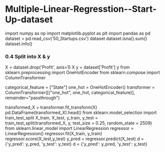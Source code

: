 # Multiple-Linear-Regresstion--Start-Up-dataset

import numpy as np
import matplotlib.pyplot as plt
import pandas as pd
dataset = pd.read_csv('50_Startups.csv')
dataset
dataset.isna().sum()
dataset.info()
### 0.4 Split into X & y
X = dataset.drop('Profit', axis=1)
X
y = dataset['Profit']
y
from sklearn.preprocessing import OneHotEncoder
from sklearn.compose import ColumnTransformer

categorical_feature = ["State"]
one_hot = OneHotEncoder()
transformer = ColumnTransformer([("one_hot",
                                  one_hot,
                                  categorical_feature)],
                                 remainder="passthrough")

transformed_X = transformer.fit_transform(X)
pd.DataFrame(transformed_X).head()
from sklearn.model_selection import train_test_split
X_train, X_test, y_train, y_test = train_test_split(transformed_X, y, test_size = 0.25, random_state = 2509)
from sklearn.linear_model import LinearRegression
regressor = LinearRegression()
regressor.fit(X_train, y_train)
regressor.score(X_test,y_test)
y_pred = regressor.predict(X_test)
d = {'y_pred': y_pred, 'y_test': y_test}
d = {'y_pred': y_pred, 'y_test': y_test}
